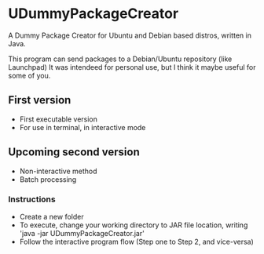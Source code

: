 UDummyPackageCreator
====================

A Dummy Package Creator for Ubuntu and Debian based distros, written in Java.

This program can send packages to a Debian/Ubuntu repository (like Launchpad)
It was intendeed for personal use, but I think it maybe useful for some of you.

## First version
* First executable version
* For use in terminal, in interactive mode

## Upcoming second version
* Non-interactive method
* Batch processing

### Instructions
* Create a new folder
* To execute, change your working directory to JAR file location, writing 'java -jar UDummyPackageCreator.jar'
* Follow the interactive program flow (Step one to Step 2, and vice-versa)
